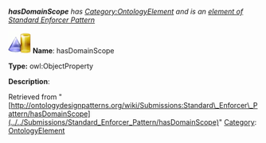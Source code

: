 ___hasDomainScope__ has [Category:OntologyElement](../../Category/OntologyElement "Category:OntologyElement") and is an [element of](../../Property/ElementOf "Property:ElementOf") [Standard Enforcer Pattern](../../Submissions/Standard_Enforcer_Pattern "Submissions:Standard Enforcer Pattern")_


  




[![ObjectProperty](../../images/thumb/c/c3/ObjectProperty.gif/45px-ObjectProperty.gif)](../../Image/ObjectProperty.gif "ObjectProperty")
__Name__: hasDomainScope 


__Type:__ owl:ObjectProperty 


__Description__: 





Retrieved from "[http://ontologydesignpatterns.org/wiki/Submissions:Standard\_Enforcer\_Pattern/hasDomainScope](../../Submissions/Standard_Enforcer_Pattern/hasDomainScope)"
 [Category](http://ontologydesignpatterns.org/wiki/Special:Categories "Special:Categories"): [OntologyElement](../../Category/OntologyElement "Category:OntologyElement")